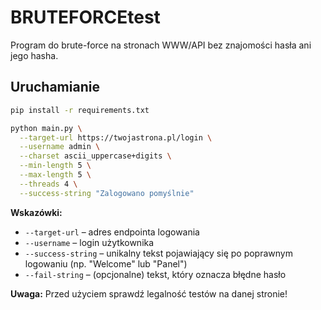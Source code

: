 # BRUTEFORCEtest

Program do brute-force na stronach WWW/API bez znajomości hasła ani jego hasha.

## Uruchamianie

```bash
pip install -r requirements.txt

python main.py \
  --target-url https://twojastrona.pl/login \
  --username admin \
  --charset ascii_uppercase+digits \
  --min-length 5 \
  --max-length 5 \
  --threads 4 \
  --success-string "Zalogowano pomyślnie"
```

**Wskazówki:**
- `--target-url` – adres endpointa logowania
- `--username` – login użytkownika
- `--success-string` – unikalny tekst pojawiający się po poprawnym logowaniu (np. "Welcome" lub "Panel")
- `--fail-string` – (opcjonalne) tekst, który oznacza błędne hasło

**Uwaga:** Przed użyciem sprawdź legalność testów na danej stronie!
